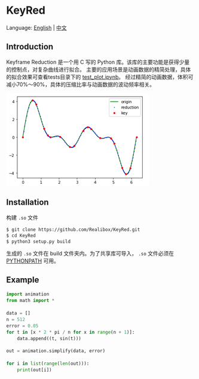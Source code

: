 # KeyRed
Language: [English](../README.md) | [中文](README_ZH.md)

## Introduction

Keyframe Reduction 是一个用 C 写的 Python 库。该库的主要功能是获得少量的控制点，对复杂曲线进行拟合。
主要的应用场景是动画数据的精简处理，具体的拟合效果可查看tests目录下的 [test_plot.ipynb](../tests/test_plot.ipynb)。 
经过精简的动画数据，体积可减小70%～90%，具体的压缩比率与动画数据的波动频率相关。

![plot](./ScreenShot1.png)

## Installation 

构建 `.so` 文件

```shell script
$ git clone https://github.com/Realibox/KeyRed.git
$ cd KeyRed
$ python3 setup.py build
```

生成的 `.so` 文件在 build 文件夹内。为了共享库可导入， `.so` 文件必须在 [PYTHONPATH](https://docs.python.org/3.7/using/cmdline.html#envvar-PYTHONPATH) 可用。

## Example

```python
import animation
from math import *

data = []
n = 512
error = 0.05
for t in [x * 2 * pi / n for x in range(n + 1)]:
    data.append((t, sin(t)))

out = animation.simplify(data, error)

for i in list(range(len(out))):
    print(out[i])
```

## 